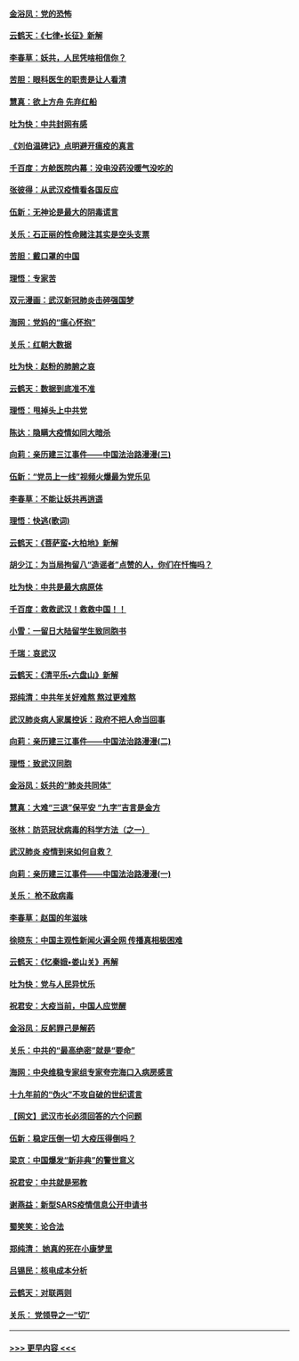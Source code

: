 #### [金浴凤：党的恐怖](../pages/nsc993/n11855849.md?t=02092133) 
#### [云鹤天：《七律▪长征》新解](../pages/nsc993/n11855479.md?t=02092133) 
#### [李春草：妖共，人民凭啥相信你？](../pages/nsc993/n11855196.md?t=02092133) 
#### [苦胆：眼科医生的职责是让人看清](../pages/nsc993/n11853840.md?t=02092133) 
#### [慧真：欲上方舟 先弃红船](../pages/nsc993/n11853483.md?t=02092133) 
#### [吐为快：中共封网有感](../pages/nsc993/n11852575.md?t=02092133) 
#### [《刘伯温碑记》点明避开瘟疫的真言](../pages/nsc993/n11852128.md?t=02092133) 
#### [千百度：方舱医院内幕：没电没药没暖气没吃的](../pages/nsc993/n11850211.md?t=02092133) 
#### [张彼得：从武汉疫情看各国反应](../pages/nsc993/n11850102.md?t=02092133) 
#### [伍新：无神论是最大的阴毒谎言](../pages/nsc993/n11846129.md?t=02092133) 
#### [关乐：石正丽的性命赌注其实是空头支票](../pages/nsc993/n11846109.md?t=02092133) 
#### [苦胆：戴口罩的中国](../pages/nsc993/n11845576.md?t=02092133) 
#### [理悟：专家苦](../pages/nsc993/n11845564.md?t=02092133) 
#### [双元漫画：武汉新冠肺炎击碎强国梦](../pages/nsc993/n11843320.md?t=02092133) 
#### [海网：党妈的“瘟心怀抱”](../pages/nsc993/n11840740.md?t=02092133) 
#### [关乐：红朝大数据](../pages/nsc993/n11840675.md?t=02092133) 
#### [吐为快：赵粉的肺腑之哀](../pages/nsc993/n11840618.md?t=02092133) 
#### [云鹤天：数据到底准不准](../pages/nsc993/n11840325.md?t=02092133) 
#### [理悟：甩掉头上中共党](../pages/nsc993/n11838826.md?t=02092133) 
#### [陈达：隐瞒大疫情如同大暗杀](../pages/nsc993/n11838771.md?t=02092133) 
#### [向莉：亲历建三江事件——中国法治路漫漫(三)](../pages/nsc993/n11831825.md?t=02092133) 
#### [伍新：“党员上一线”视频火爆最为党乐见](../pages/nsc993/n11838200.md?t=02092133) 
#### [李春草：不能让妖共再逍遥](../pages/nsc993/n11838102.md?t=02092133) 
#### [理悟：快逃(歌词)](../pages/nsc993/n11838083.md?t=02092133) 
#### [云鹤天：《菩萨蛮▪大柏地》新解](../pages/nsc993/n11838059.md?t=02092133) 
#### [胡少江：为当局拘留八“造谣者”点赞的人，你们在忏悔吗？](../pages/nsc993/n11836801.md?t=02092133) 
#### [吐为快：中共是最大病原体](../pages/nsc993/n11836748.md?t=02092133) 
#### [千百度：救救武汉！救救中国！！](../pages/nsc993/n11836145.md?t=02092133) 
#### [小雪：一留日大陆留学生致同胞书](../pages/nsc993/n11834624.md?t=02092133) 
#### [千瑞：哀武汉](../pages/nsc993/n11833647.md?t=02092133) 
#### [云鹤天：《清平乐▪六盘山》新解](../pages/nsc993/n11833611.md?t=02092133) 
#### [郑纯清：中共年关好难熬 熬过更难熬](../pages/nsc993/n11833489.md?t=02092133) 
#### [武汉肺炎病人家属控诉：政府不把人命当回事](../pages/nsc993/n11833205.md?t=02092133) 
#### [向莉：亲历建三江事件——中国法治路漫漫(二)](../pages/nsc993/n11829102.md?t=02092133) 
#### [理悟：致武汉同胞](../pages/nsc993/n11831522.md?t=02092133) 
#### [金浴凤：妖共的“肺炎共同体”](../pages/nsc993/n11829448.md?t=02092133) 
#### [慧真：大难“三退”保平安 “九字”吉言是金方](../pages/nsc993/n11829501.md?t=02092133) 
#### [张林：防范冠状病毒的科学方法（之一）](../pages/nsc993/n11828618.md?t=02092133) 
#### [武汉肺炎 疫情到来如何自救？](../pages/nsc993/n11827632.md?t=02092133) 
#### [向莉：亲历建三江事件——中国法治路漫漫(一)](../pages/nsc993/n11827190.md?t=02092133) 
#### [关乐： 枪不敌病毒](../pages/nsc993/n11826746.md?t=02092133) 
#### [李春草：赵国的年滋味](../pages/nsc993/n11826321.md?t=02092133) 
#### [徐晓东：中国主观性新闻火遍全网 传播真相极困难](../pages/nsc993/n11826508.md?t=02092133) 
#### [云鹤天：《忆秦娥▪娄山关》再解](../pages/nsc993/n11824682.md?t=02092133) 
#### [吐为快：党与人民异忧乐](../pages/nsc993/n11824660.md?t=02092133) 
#### [祝君安：大疫当前，中国人应觉醒](../pages/nsc993/n11821946.md?t=02092133) 
#### [金浴凤：反躬罪己是解药](../pages/nsc993/n11820280.md?t=02092133) 
#### [关乐：中共的“最高绝密”就是“要命”](../pages/nsc993/n11816946.md?t=02092133) 
#### [海网：中央维稳专家组专家夸完海口入病房感言](../pages/nsc993/n11815138.md?t=02092133) 
#### [十九年前的“伪火”不攻自破的世纪谎言](../pages/nsc993/n11813238.md?t=02092133) 
#### [【网文】武汉市长必须回答的六个问题](../pages/nsc993/n11813848.md?t=02092133) 
#### [伍新：稳定压倒一切 大疫压得倒吗？](../pages/nsc993/n11812634.md?t=02092133) 
#### [梁京：中国爆发“新非典”的警世意义](../pages/nsc993/n11812554.md?t=02092133) 
#### [祝君安：中共就是邪教](../pages/nsc993/n11812431.md?t=02092133) 
#### [谢燕益：新型SARS疫情信息公开申请书](../pages/nsc993/n11808840.md?t=02092133) 
#### [蜀笑笑：论合法](../pages/nsc993/n11808064.md?t=02092133) 
#### [郑纯清： 她真的死在小康梦里](../pages/nsc993/n11806623.md?t=02092133) 
#### [吕锡民：核电成本分析](../pages/nsc993/n11806284.md?t=02092133) 
#### [云鹤天：对联两则](../pages/nsc993/n11805957.md?t=02092133) 
#### [关乐： 党领导之一“切”](../pages/nsc993/n11804505.md?t=02092133) 

----
#### [ >>> 更早内容 <<< ](../indexes/nsc993-earlier.md)
